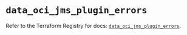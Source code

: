 # `data_oci_jms_plugin_errors`

Refer to the Terraform Registry for docs: [`data_oci_jms_plugin_errors`](https://registry.terraform.io/providers/hashicorp/oci/7.19.0/docs/data-sources/jms_plugin_errors).
